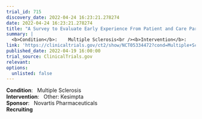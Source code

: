 ```yaml
---
trial_id: 715
discovery_date: 2022-04-24 16:23:21.278274
date: 2022-04-24 16:23:21.278274
title: "A Survey to Evaluate Early Experience From Patient and Care Partner on Injection and Device for KESIMPTA® Indicated for Multiple Sclerosis"
summary: |
  <b>Condition</b>:    Multiple Sclerosis<br /><b>Intervention</b>:    Other: Kesimpta<br /><b>Sponsor</b>:    Novartis Pharmaceuticals<br /><b>Recruiting</b>
link: 'https://clinicaltrials.gov/ct2/show/NCT05334472?cond=Multiple+Sclerosis&sfpd_d=14&sel_rss=new14'
published_date: 2022-04-19 16:00:00
trial_source: ClinicalTrials.gov
relevant: 
options:
  unlisted: false
---
```

<b>Condition</b>:    Multiple Sclerosis<br /><b>Intervention</b>:    Other: Kesimpta<br /><b>Sponsor</b>:    Novartis Pharmaceuticals<br /><b>Recruiting</b>